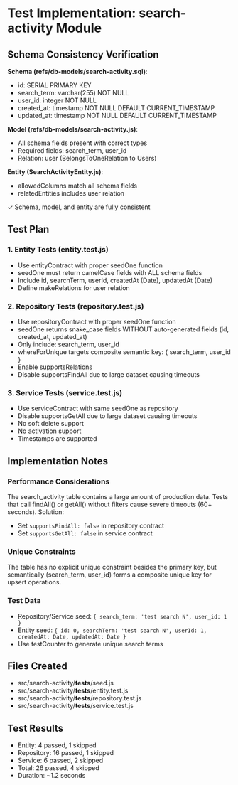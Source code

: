 # Test Implementation: search-activity Module

## Schema Consistency Verification

**Schema (refs/db-models/search-activity.sql)**:
- id: SERIAL PRIMARY KEY
- search_term: varchar(255) NOT NULL
- user_id: integer NOT NULL
- created_at: timestamp NOT NULL DEFAULT CURRENT_TIMESTAMP
- updated_at: timestamp NOT NULL DEFAULT CURRENT_TIMESTAMP

**Model (refs/db-models/search-activity.js)**:
- All schema fields present with correct types
- Required fields: search_term, user_id
- Relation: user (BelongsToOneRelation to Users)

**Entity (SearchActivityEntity.js)**:
- allowedColumns match all schema fields
- relatedEntities includes user relation

✓ Schema, model, and entity are fully consistent

## Test Plan

### 1. Entity Tests (entity.test.js)
- Use entityContract with proper seedOne function
- seedOne must return camelCase fields with ALL schema fields
- Include id, searchTerm, userId, createdAt (Date), updatedAt (Date)
- Define makeRelations for user relation

### 2. Repository Tests (repository.test.js)
- Use repositoryContract with proper seedOne function
- seedOne returns snake_case fields WITHOUT auto-generated fields (id, created_at, updated_at)
- Only include: search_term, user_id
- whereForUnique targets composite semantic key: { search_term, user_id }
- Enable supportsRelations
- Disable supportsFindAll due to large dataset causing timeouts

### 3. Service Tests (service.test.js)
- Use serviceContract with same seedOne as repository
- Disable supportsGetAll due to large dataset causing timeouts
- No soft delete support
- No activation support
- Timestamps are supported

## Implementation Notes

### Performance Considerations
The search_activity table contains a large amount of production data. Tests that call findAll() or getAll() without filters cause severe timeouts (60+ seconds). Solution:
- Set `supportsFindAll: false` in repository contract
- Set `supportsGetAll: false` in service contract

### Unique Constraints
The table has no explicit unique constraint besides the primary key, but semantically (search_term, user_id) forms a composite unique key for upsert operations.

### Test Data
- Repository/Service seed: `{ search_term: 'test search N', user_id: 1 }`
- Entity seed: `{ id: 0, searchTerm: 'test search N', userId: 1, createdAt: Date, updatedAt: Date }`
- Use testCounter to generate unique search terms

## Files Created
- src/search-activity/__tests__/seed.js
- src/search-activity/__tests__/entity.test.js
- src/search-activity/__tests__/repository.test.js
- src/search-activity/__tests__/service.test.js

## Test Results
- Entity: 4 passed, 1 skipped
- Repository: 16 passed, 1 skipped
- Service: 6 passed, 2 skipped
- Total: 26 passed, 4 skipped
- Duration: ~1.2 seconds
